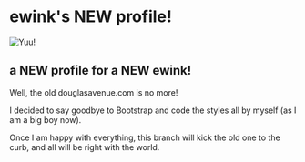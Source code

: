 <h1>ewink's NEW profile!</h1>
<img src="https://cdn.douglasavenue.com/da-all/yuu.png" alt="Yuu!">
<h2>a NEW profile for a NEW ewink!</h2>
<p>Well, the old <a href="https://douglasavenue.com/" style="text-decoration: none;">douglasavenue.com</a> is no more!</p> 
<p>I decided to say goodbye to Bootstrap and code the styles all by myself (as I am a big boy now).</p>
<p>Once I am happy with everything, this branch will kick the old one to the curb, and all will be right with the world.</p>
